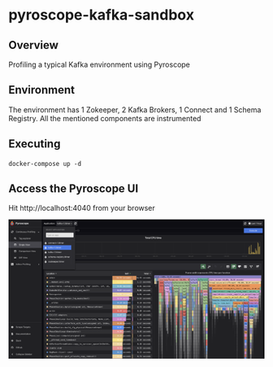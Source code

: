 # pyroscope-kafka-sandbox

## Overview
Profiling a typical Kafka environment using Pyroscope

## Environment

The environment has 1 Zokeeper, 2 Kafka Brokers, 1 Connect and 1 Schema Registry. All the mentioned components are instrumented

## Executing

```
docker-compose up -d
```

## Access the Pyroscope UI

Hit http://localhost:4040 from your browser

![PyroscopeUI](https://github.com/mcascallares/pyroscope-kafka-sandbox/raw/main/screenshots/pyroscope-ui.png)
